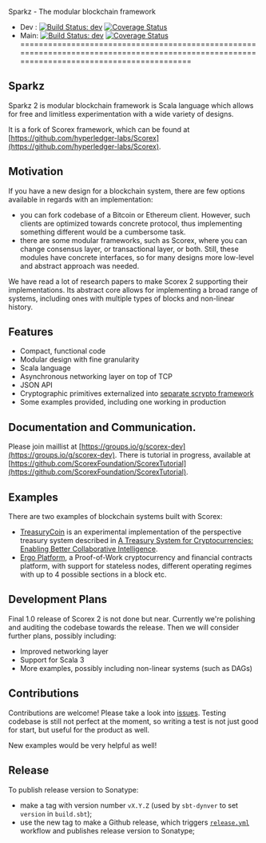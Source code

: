 Sparkz - The modular blockchain framework
- Dev : [![Build Status: dev](https://app.travis-ci.com/HorizenOfficial/Sparkz.svg?branch=dev)](https://app.travis-ci.com/HorizenOfficial/Sparkz) [![Coverage Status](https://coveralls.io/repos/github/HorizenOfficial/Sparkz/badge.svg?branch=dev)](https://coveralls.io/github/HorizenOfficial/Sparkz?branch=dev)
- Main: [![Build Status: dev](https://app.travis-ci.com/HorizenOfficial/Sparkz.svg?branch=main)](https://app.travis-ci.com/HorizenOfficial/Sparkz) [![Coverage Status](https://coveralls.io/repos/github/HorizenOfficial/Sparkz/badge.svg?branch=main)](https://coveralls.io/github/HorizenOfficial/Sparkz?branch=main)
===========================================================================================================================================

Sparkz
-------------------

Sparkz 2 is modular blockchain framework is Scala language which allows for free and limitless experimentation with a 
wide variety of designs. 

It is a fork of Scorex framework, which can be found 
at [https://github.com/hyperledger-labs/Scorex](https://github.com/hyperledger-labs/Scorex).

Motivation
----------

 If you have a new design for a blockchain system, there are few options available in regards with an implementation:
 * you can fork codebase of a Bitcoin or Ethereum client. However, such clients are optimized towards concrete 
 protocol, thus implementing something different would be a cumbersome task.
 * there are some modular frameworks, such as Scorex, where you can change consensus layer, or transactional
   layer, or both. Still, these modules have concrete interfaces, so for many designs more low-level and abstract 
   approach was needed.

 We have read a lot of research papers to make Scorex 2 supporting their implementations. Its abstract core 
 allows for implementing a broad range of systems, including ones with multiple types of blocks and non-linear history.


Features
--------

 * Compact, functional code
 * Modular design with fine granularity
 * Scala language
 * Asynchronous networking layer on top of TCP
 * JSON API
 * Cryptographic primitives externalized into [separate scrypto framework](https://github.com/input-output-hk/scrypto)
 * Some examples provided, including one working in production

Documentation and Communication.
--------------------------------

Please join maillist at [https://groups.io/g/scorex-dev](https://groups.io/g/scorex-dev).
There is tutorial in progress, available at [https://github.com/ScorexFoundation/ScorexTutorial](https://github.com/ScorexFoundation/ScorexTutorial).

Examples
--------

There are two examples of blockchain systems built with Scorex:
 * [TreasuryCoin](https://github.com/input-output-hk/TreasuryCoin) is an experimental implementation of the perspective 
 treasury system described in [A Treasury System for Cryptocurrencies: Enabling Better Collaborative Intelligence](https://eprint.iacr.org/2018/435.pdf). 
 * [Ergo Platform](https://github.com/ergoplatform/ergo), a Proof-of-Work cryptocurrency and financial contracts 
 platform, with support for stateless nodes, different operating regimes with up to 4 possible sections in a block etc.

Development Plans
-----------------

Final 1.0 release of Scorex 2 is not done but near. Currently we're polishing and auditing the codebase towards the 
release. Then we will consider further plans, possibly including:

 * Improved networking layer
 * Support for Scala 3
 * More examples, possibly including non-linear systems (such as DAGs)

Contributions
-------------

Contributions are welcome! Please take a look into [issues](https://github.com/ScorexFoundation/ScorexTutorial/issues).
 Testing codebase is still not perfect at the moment, so writing a test is not just good for start, 
 but useful for the product as well.

New examples would be very helpful as well! 

Release
-------
To publish release version to Sonatype:
- make a tag with version number `vX.Y.Z` (used by `sbt-dynver` to set `version` in `build.sbt`);
- use the new tag to make a Github release, which triggers [`release.yml`](.github/workflows/release.yml) workflow and publishes release version to Sonatype;
